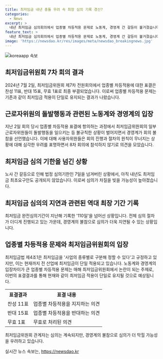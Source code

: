 ```yaml
---
title: 최저임금 내년 충돌 우려 속 최장 심의 기록 경신?
categories:
  - News
excerpt: >
  내년 최저임금 심의회의에서 업종별 차등적용 문제로 노동계, 경영계 간 갈등이 불거졌습니다. 근로자위원의 돌발행동으로 회의가 중단되었고, 경영계는 심의 참여를 보이콧할 정도의 항의를 제기했습니다. 이에도 최임위는 8차 회의를 예정대로 진행할 계획이지만, 이에 대한 노사의 입장 차이와 불확실성이 커지고 있습니다. 요구안 논의도 미뤄질 것으로 예상되며, 최저임금법상 남은 모든 회의에 대한 출석여부가 논란거리일 전망입니다.
feature_text: >
  내년 최저임금 심의회의에서 업종별 차등적용 문제로 노동계, 경영계 간 갈등이 불거졌습니다. 근로자위원의 돌발행동으로 회의가 중단되었고, 경영계는 심의 참여를 보이콧할 정도의 항의를 제기했습니다. 이에도 최임위는 8차 회의를 예정대로 진행할 계획이지만, 이에 대한 노사의 입장 차이와 불확실성이 커지고 있습니다. 요구안 논의도 미뤄질 것으로 예상되며, 최저임금법상 남은 모든 회의에 대한 출석여부가 논란거리일 전망입니다.
image: 'https://newsdao.kr/res/images/meta/newsdao_breakingnews.jpg'
---
```


<p><img src="https://newsdao.kr/res/images/meta/newsdao_breakingnews.jpg" alt="koreaapp 속보" /></p>

<h2 data-ke-size="size26">최저임금위원회 7차 회의 결과</h2>

<p data-ke-size="size16">2024년 7월 2일, 최저임금위원회 제7차 전원회의에서 업종별 차등적용에 대한 표결은 찬성 11표, 반대 15표, 무효 1표로 최종 부결되었습니다. 이로써 업종별 차등적용 문제는 기존과 같이 최저임금 적용이 단일로 유지되는 결과가 나왔습니다.</p>

<h2 data-ke-size="size26">근로자위원의 돌발행동과 관련된 노동계와 경영계의 입장</h2>

<p data-ke-size="size16">지난 2일 회의 당시 업종별 차등적용 표결에 항의하는 과정에서 최저임금위원회의 일부 근로자위원들이 돌발행동을 일으키는 등 불규칙한 상황이 벌어지면서 경영계가 회의 불참을 선언했습니다. 이에 대해 사용자위원들은 회의 진행과 절차의 원칙이 무너지는 상황에 대해 심각한 우려를 표명하면서 8차 회의에 참석하지 않기로 의견을 모았습니다.</p>

<h2 data-ke-size="size26">최저임금 심의 기한을 넘긴 상황</h2>

<p data-ke-size="size16">노사 간 갈등으로 인해 법정 심의기한인 7일을 넘겨버린 상황에서, 아직 내년도 최저임금 최초요구안도 공개되지 않았습니다. 이로써 심의가 차질을 빚을 가능성이 높아졌습니다.</p>

<h2 data-ke-size="size26">최저임금 심의의 지연과 관련된 역대 최장 기간 기록</h2>

<p data-ke-size="size16">최저임금 완전심의기간이 지난해 기록한 '110일'을 넘어선 상황입니다. 전체 심의 절차가 더디게 진행되고 있는 가운데, 경영계의 불참으로 심의가 더욱 지연될 수 있는 상황입니다.</p>

<h2 data-ke-size="size26">업종별 차등적용 문제와 최저임금위원회의 입장</h2>

<p data-ke-size="size16">최저임금법 제4조1은 최저임금을 '사업의 종류별로 구분해 정할 수 있다'고 규정하고 있지만, 이는 현재까지 전 산업에 최저임금이 단일 적용되고 있습니다. 노동계와 경영계의 입장차이가 큰 업종별 차등적용 문제는 매해 최저임금위원회에서 논란이 되는 주제로, 이번의 표결결과를 통해 현재와 같이 최저임금 적용이 단일로 유지될 것으로 예상됩니다.</p>

<table>
  <tr>
    <th>표결결과</th>
    <th>표결 내용</th>
  </tr>
  <tr>
    <td>찬성 11표</td>
    <td>업종별 차등적용을 지지하는 의견</td>
  </tr>
  <tr>
    <td>반대 15표</td>
    <td>업종별 차등적용을 반대하는 의견</td>
  </tr>
  <tr>
    <td>무효 1표</td>
    <td>무효로 처리된 의견</td>
  </tr>
</table>

<p data-ke-size="size16">최저임금위원회 관계자는 심의는 계속되지만, 경영계의 불참으로 심의가 더 막힐 가능성을 우려하고 있습니다.</p>
실시간 뉴스 속보는, <a href="https://newsdao.kr" rel="dofollow">https://newsdao.kr</a>


